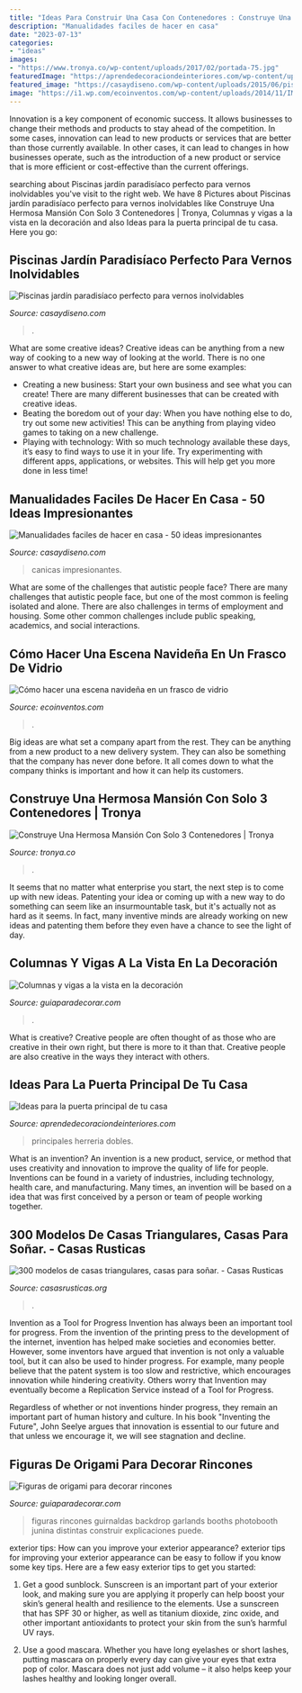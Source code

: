 ```yaml
---
title: "Ideas Para Construir Una Casa Con Contenedores : Construye Una Hermosa Mansión Con Solo 3 Contenedores"
description: "Manualidades faciles de hacer en casa"
date: "2023-07-13"
categories:
- "ideas"
images:
- "https://www.tronya.co/wp-content/uploads/2017/02/portada-75.jpg"
featuredImage: "https://aprendedecoraciondeinteriores.com/wp-content/uploads/2016/10/Ideas-para-la-puerta-principal-de-tu-casa-7.jpg"
featured_image: "https://casaydiseno.com/wp-content/uploads/2015/06/piscinas-larga-estrecha-jardin-pared-piedra-caida-agua.jpg"
image: "https://i1.wp.com/ecoinventos.com/wp-content/uploads/2014/11/IMG_0349.jpg?resize=700%2C1022"
---
```



Innovation is a key component of economic success. It allows businesses to change their methods and products to stay ahead of the competition. In some cases, innovation can lead to new products or services that are better than those currently available. In other cases, it can lead to changes in how businesses operate, such as the introduction of a new product or service that is more efficient or cost-effective than the current offerings.

	

		
searching about Piscinas jardín paradisíaco perfecto para vernos inolvidables you've visit to the right web. We have 8 Pictures about Piscinas jardín paradisíaco perfecto para vernos inolvidables like Construye Una Hermosa Mansión Con Solo 3 Contenedores | Tronya, Columnas y vigas a la vista en la decoración and also Ideas para la puerta principal de tu casa. Here you go:
		
    
## Piscinas Jardín Paradisíaco Perfecto Para Vernos Inolvidables

<img loading=lazy src="https://casaydiseno.com/wp-content/uploads/2015/06/piscinas-larga-estrecha-jardin-pared-piedra-caida-agua.jpg" onerror="this.onerror=null;this.src='https://tse1.mm.bing.net/th?id=OIP.jWseOCwClOqwgsEe3uVumAHaFK&amp;pid=15.1';" alt="Piscinas jardín paradisíaco perfecto para vernos inolvidables">

_Source: casaydiseno.com_

>. 

	

What are some creative ideas?
Creative ideas can be anything from a new way of cooking to a new way of looking at the world. There is no one answer to what creative ideas are, but here are some examples: 
- Creating a new business: Start your own business and see what you can create! There are many different businesses that can be created with creative ideas.
- Beating the boredom out of your day: When you have nothing else to do, try out some new activities! This can be anything from playing video games to taking on a new challenge.
- Playing with technology: With so much technology available these days, it’s easy to find ways to use it in your life. Try experimenting with different apps, applications, or websites. This will help get you more done in less time!

    
## Manualidades Faciles De Hacer En Casa - 50 Ideas Impresionantes

<img loading=lazy src="https://casaydiseno.com/wp-content/uploads/2015/08/original.-diseño-disco-canicas.jpg" onerror="this.onerror=null;this.src='https://tse2.mm.bing.net/th?id=OIP.CoqTSF-q66rZUx09lZzy3QHaFE&amp;pid=15.1';" alt="Manualidades faciles de hacer en casa - 50 ideas impresionantes">

_Source: casaydiseno.com_

>canicas impresionantes. 

	

What are some of the challenges that autistic people face?
There are many challenges that autistic people face, but one of the most common is feeling isolated and alone. There are also challenges in terms of employment and housing. Some other common challenges include public speaking, academics, and social interactions.

    
## Cómo Hacer Una Escena Navideña En Un Frasco De Vidrio

<img loading=lazy src="https://i1.wp.com/ecoinventos.com/wp-content/uploads/2014/11/IMG_0349.jpg?resize=700%2C1022" onerror="this.onerror=null;this.src='https://tse2.mm.bing.net/th?id=OIP.ICZX9Pb_-3VpWWQ2pcGX7gHaK0&amp;pid=15.1';" alt="Cómo hacer una escena navideña en un frasco de vidrio">

_Source: ecoinventos.com_

>. 

	

Big ideas are what set a company apart from the rest. They can be anything from a new product to a new delivery system. They can also be something that the company has never done before. It all comes down to what the company thinks is important and how it can help its customers.

    
## Construye Una Hermosa Mansión Con Solo 3 Contenedores | Tronya

<img loading=lazy src="https://www.tronya.co/wp-content/uploads/2017/02/portada-75.jpg" onerror="this.onerror=null;this.src='https://tse1.mm.bing.net/th?id=OIP.w4x2AEesbWWs8E7pS8MkIgHaD3&amp;pid=15.1';" alt="Construye Una Hermosa Mansión Con Solo 3 Contenedores | Tronya">

_Source: tronya.co_

>. 

	

It seems that no matter what enterprise you start, the next step is to come up with new ideas. Patenting your idea or coming up with a new way to do something can seem like an insurmountable task, but it's actually not as hard as it seems. In fact, many inventive minds are already working on new ideas and patenting them before they even have a chance to see the light of day.

    
## Columnas Y Vigas A La Vista En La Decoración

<img loading=lazy src="http://www.guiaparadecorar.com/wp-content/uploads/2013/03/columnas-interiores-05.jpg" onerror="this.onerror=null;this.src='https://tse1.mm.bing.net/th?id=OIP.x2eZL41ko_lNWrVBgU07_QHaLI&amp;pid=15.1';" alt="Columnas y vigas a la vista en la decoración">

_Source: guiaparadecorar.com_

>. 

	

What is creative?
Creative people are often thought of as those who are creative in their own right, but there is more to it than that. Creative people are also creative in the ways they interact with others.

    
## Ideas Para La Puerta Principal De Tu Casa

<img loading=lazy src="https://aprendedecoraciondeinteriores.com/wp-content/uploads/2016/10/Ideas-para-la-puerta-principal-de-tu-casa-7.jpg" onerror="this.onerror=null;this.src='https://tse4.mm.bing.net/th?id=OIP.gTUIlPJEqsJCeoiRQA0-cgAAAA&amp;pid=15.1';" alt="Ideas para la puerta principal de tu casa">

_Source: aprendedecoraciondeinteriores.com_

>principales herreria dobles. 

	

What is an invention?
An invention is a new product, service, or method that uses creativity and innovation to improve the quality of life for people. Inventions can be found in a variety of industries, including technology, health care, and manufacturing. Many times, an invention will be based on a idea that was first conceived by a person or team of people working together.

    
## 300 Modelos De Casas Triangulares, Casas Para Soñar. - Casas Rusticas

<img loading=lazy src="https://casasrusticas.org/wp-content/uploads/2020/12/casas-triangulares-de-madera-19.jpg" onerror="this.onerror=null;this.src='https://tse2.mm.bing.net/th?id=OIP.vFvpl_4gaIX1ZPoYWgyoyAHaHa&amp;pid=15.1';" alt="300 modelos de casas triangulares, casas para soñar. - Casas Rusticas">

_Source: casasrusticas.org_

>. 

	

Invention as a Tool for Progress
Invention has always been an important tool for progress. From the invention of the printing press to the development of the internet, invention has helped make societies and economies better. 
However, some inventors have argued that invention is not only a valuable tool, but it can also be used to hinder progress. For example, many people believe that the patent system is too slow and restrictive, which encourages innovation while hindering creativity. Others worry that Invention may eventually become a Replication Service instead of a Tool for Progress.

Regardless of whether or not inventions hinder progress, they remain an important part of human history and culture. In his book "Inventing the Future", John Seelye argues that innovation is essential to our future and that unless we encourage it, we will see stagnation and decline.

    
## Figuras De Origami Para Decorar Rincones

<img loading=lazy src="http://www.guiaparadecorar.com/wp-content/uploads/2014/09/origami-para-decorar-03.jpg" onerror="this.onerror=null;this.src='https://tse3.mm.bing.net/th?id=OIP.MFzi5UDYGFGeCIaQXk1U7QHaLH&amp;pid=15.1';" alt="Figuras de origami para decorar rincones">

_Source: guiaparadecorar.com_

>figuras rincones guirnaldas backdrop garlands booths photobooth junina distintas construir explicaciones puede. 

	

exterior tips: How can you improve your exterior appearance?
exterior tips for improving your exterior appearance can be easy to follow if you know some key tips. Here are a few easy exterior tips to get you started:
1. Get a good sunblock. Sunscreen is an important part of your exterior look, and making sure you are applying it properly can help boost your skin’s general health and resilience to the elements. Use a sunscreen that has SPF 30 or higher, as well as titanium dioxide, zinc oxide, and other important antioxidants to protect your skin from the sun’s harmful UV rays.

2. Use a good mascara. Whether you have long eyelashes or short lashes, putting mascara on properly every day can give your eyes that extra pop of color. Mascara does not just add volume – it also helps keep your lashes healthy and looking longer overall.

